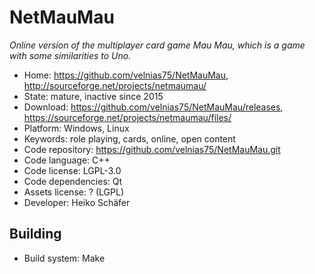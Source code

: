 # NetMauMau

_Online version of the multiplayer card game Mau Mau, which is a game with some similarities to Uno._

- Home: https://github.com/velnias75/NetMauMau, http://sourceforge.net/projects/netmaumau/
- State: mature, inactive since 2015
- Download: https://github.com/velnias75/NetMauMau/releases, https://sourceforge.net/projects/netmaumau/files/
- Platform: Windows, Linux
- Keywords: role playing, cards, online, open content
- Code repository: https://github.com/velnias75/NetMauMau.git
- Code language: C++
- Code license: LGPL-3.0
- Code dependencies: Qt
- Assets license: ? (LGPL)
- Developer: Heiko Schäfer

## Building

- Build system: Make
